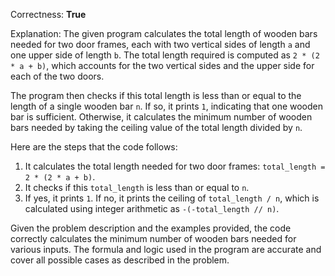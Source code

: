 Correctness: **True**

Explanation: The given program calculates the total length of wooden bars needed for two door frames, each with two vertical sides of length `a` and one upper side of length `b`. The total length required is computed as `2 * (2 * a + b)`, which accounts for the two vertical sides and the upper side for each of the two doors.

The program then checks if this total length is less than or equal to the length of a single wooden bar `n`. If so, it prints `1`, indicating that one wooden bar is sufficient. Otherwise, it calculates the minimum number of wooden bars needed by taking the ceiling value of the total length divided by `n`.

Here are the steps that the code follows:
1. It calculates the total length needed for two door frames: `total_length = 2 * (2 * a + b)`.
2. It checks if this `total_length` is less than or equal to `n`.
3. If yes, it prints `1`. If no, it prints the ceiling of `total_length / n`, which is calculated using integer arithmetic as `-(-total_length // n)`.

Given the problem description and the examples provided, the code correctly calculates the minimum number of wooden bars needed for various inputs. The formula and logic used in the program are accurate and cover all possible cases as described in the problem.
